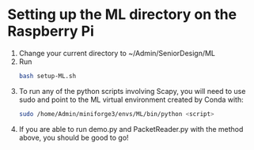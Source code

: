 # Setting up the ML directory on the Raspberry Pi

1. Change your current directory to ~/Admin/SeniorDesign/ML
2. Run
   ```bash
   bash setup-ML.sh
   ```
3. To run any of the python scripts involving Scapy, you will need to use sudo and point to the ML virtual environment created by Conda with:
   ```bash
   sudo /home/Admin/miniforge3/envs/ML/bin/python <script>
   ```
4. If you are able to run demo.py and PacketReader.py with the method above, you should be good to go!
